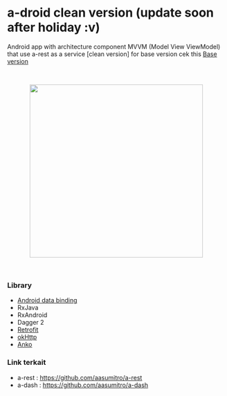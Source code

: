 # a-droid clean version (update soon after holiday :v)
Android app with architecture component MVVM (Model View ViewModel) that use a-rest as a service [clean version] 
for base version cek this <a href="https://github.com/aasumitro/a-droid">Base version</a> 

</br>
<p align="center">
  <img src="https://github.com/aasumitro/a-droid/blob/master/untitled.png?raw=true" width="400">
</p>
</br>

### Library
 
  - <a href="https://developer.android.com/topic/libraries/data-binding/index.html">Android data binding </a>
  - RxJava
  - RxAndroid
  - Dagger 2
  - <a href="https://github.com/square/retrofit">Retrofit</a>
  - <a href="https://github.com/square/okhttp">okHttp</a>
  - <a href="https://github.com/Kotlin/anko">Anko</a>
  

### Link terkait 
- a-rest : https://github.com/aasumitro/a-rest
- a-dash : https://github.com/aasumitro/a-dash

